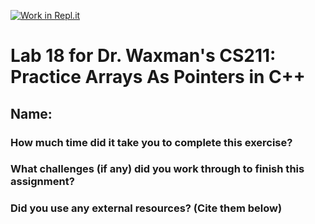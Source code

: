 [![Work in Repl.it](https://classroom.github.com/assets/work-in-replit-14baed9a392b3a25080506f3b7b6d57f295ec2978f6f33ec97e36a161684cbe9.svg)](https://classroom.github.com/online_ide?assignment_repo_id=4558344&assignment_repo_type=AssignmentRepo)
# Lab 18 for Dr. Waxman's CS211: Practice Arrays As Pointers in C++

## Name:  

### How much time did it take you to complete this exercise?
  
  
### What challenges (if any) did you work through to finish this assignment?


### Did you use any external resources? (Cite them below)
